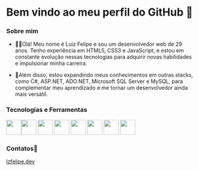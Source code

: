 # Bem vindo ao meu perfil do GitHub 👋

### Sobre mim
- 🧑‍💻Olá! Meu nome é Luiz Felipe e sou um desenvolvedor web de 29 anos. Tenho experiência em HTML5, CSS3 e JavaScript, e estou em constante evolução nessas tecnologias para adquirir novas habilidades e impulsionar minha carreira.

- 🚀Além disso, estou expandindo meus conhecimentos em outras stacks, como C#, ASP.NET, ADO.NET, Microsoft SQL Server e MySQL, para complementar meu aprendizado e me tornar um desenvolvedor ainda mais versátil.

### Tecnologias e Ferramentas

<img src="https://cdn.jsdelivr.net/gh/devicons/devicon/icons/html5/html5-original.svg" width="40" /><img src="https://cdn.jsdelivr.net/gh/devicons/devicon/icons/css3/css3-original.svg" width="40"/>
<img src="https://cdn.jsdelivr.net/gh/devicons/devicon/icons/javascript/javascript-original.svg" width="40"/>
<img src="https://cdn.jsdelivr.net/gh/devicons/devicon/icons/git/git-original.svg" width="40"/>
<img src="https://cdn.jsdelivr.net/gh/devicons/devicon/icons/csharp/csharp-original.svg" width="40"/>
<img src="https://cdn.jsdelivr.net/gh/devicons/devicon/icons/mysql/mysql-original.svg" width="40"/>
<img src="https://cdn.jsdelivr.net/gh/devicons/devicon/icons/vscode/vscode-original.svg" width="40"/>
<img src="https://cdn.jsdelivr.net/gh/devicons/devicon/icons/visualstudio/visualstudio-plain.svg" width="40"/>
          
### Contatos📲
<div>
   <a href="https://www.lzfelipe.dev/" target="_blank">lzfelipe.dev</a>
</div>


